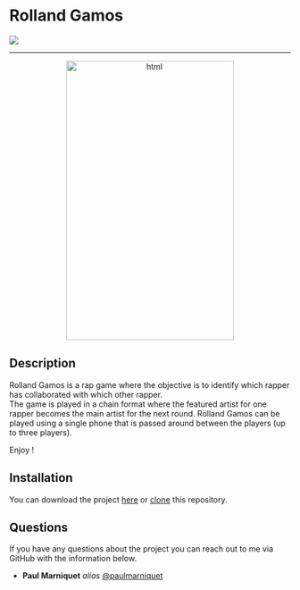   # Rolland Gamos

  <a href="https://img.shields.io/badge/MADE%20WITH-FLUTTER-ff69b4" alt="FLUTTER">
        <img src="https://img.shields.io/badge/MADE%20WITH-FLUTTER-ff69b4" /></a>


*******

<p align="center">
      <img src="https://media-s3-us-east-1.ceros.com/redbull/images/2019/06/07/7c6f8dff4b0f3e82fb4f17667cb59f75/logo-rap-jeu-def.png" alt="html" width="300" height="500"/>   
</p>

  ## Description
  
Rolland Gamos is a rap game where the objective is to identify which rapper has collaborated with which other rapper.  
The game is played in a chain format where the featured artist for one rapper becomes the main artist for the next round. 
Rolland Gamos can be played using a single phone that is passed around between the players (up to three players).  
  
Enjoy !
  
  ## Installation
  
  You can download the project [here](https://github.com/paulmarniquet/Rolland-Gamos/archive/refs/heads/master.zip) or [clone](https://docs.github.com/en/repositories/creating-and-managing-repositories/cloning-a-repository) this repository.

  ## Questions

  If you have any questions about the project you can reach out to me via GitHub with the information below. 

  * **Paul Marniquet** _alias_ [@paulmarniquet](https://github.com/paulmarniquet)

  
